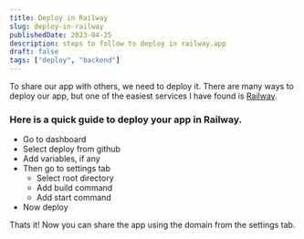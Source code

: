 ```yaml
---
title: Deploy in Railway
slug: deploy-in-railway
publishedDate: 2023-04-25
description: steps to follow to deploy in railway.app
draft: false
tags: ["deploy", "backend"]
---
```


To share our app with others, we need to deploy it. There are many ways to deploy our app, but one of the easiest services I have found is [Railway](https://railway.app/).

### Here is a quick guide to deploy your app in Railway.
- Go to dashboard
- Select deploy from github
- Add variables, if any
- Then go to settings tab
  - Select root directory
  - Add build command
  - Add start command
- Now deploy

Thats it! Now you can share the app using the domain from the settings tab.